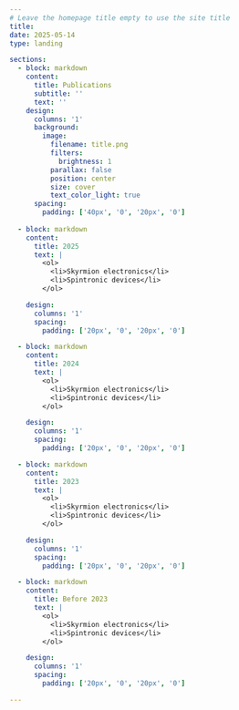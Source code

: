 ```yaml
---
# Leave the homepage title empty to use the site title
title:
date: 2025-05-14
type: landing

sections:
  - block: markdown
    content:
      title: Publications
      subtitle: ''
      text: ''
    design:
      columns: '1'
      background:
        image: 
          filename: title.png
          filters:
            brightness: 1
          parallax: false
          position: center
          size: cover
          text_color_light: true
      spacing:
        padding: ['40px', '0', '20px', '0']
    
  - block: markdown
    content:
      title: 2025
      text: |   
        <ol>
          <li>Skyrmion electronics</li>
          <li>Spintronic devices</li>
        </ol>

    design:
      columns: '1'
      spacing:
        padding: ['20px', '0', '20px', '0']

  - block: markdown
    content:
      title: 2024
      text: |   
        <ol>
          <li>Skyrmion electronics</li>
          <li>Spintronic devices</li>
        </ol>

    design:
      columns: '1'
      spacing:
        padding: ['20px', '0', '20px', '0']

  - block: markdown
    content:
      title: 2023
      text: |   
        <ol>
          <li>Skyrmion electronics</li>
          <li>Spintronic devices</li>
        </ol>

    design:
      columns: '1'
      spacing:
        padding: ['20px', '0', '20px', '0']

  - block: markdown
    content:
      title: Before 2023
      text: |   
        <ol>
          <li>Skyrmion electronics</li>
          <li>Spintronic devices</li>
        </ol>

    design:
      columns: '1'
      spacing:
        padding: ['20px', '0', '20px', '0']

---
```

